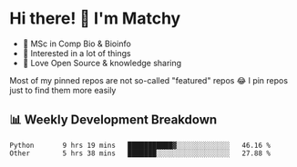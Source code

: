 # Hi there! 👋 I'm Matchy

- 🧬 MSc in Comp Bio & Bioinfo
- 🎈 Interested in a lot of things
- 💜 Love Open Source & knowledge sharing

Most of my pinned repos are not so-called "featured" repos 😂 I pin repos just to find them more easily

## 📊 Weekly Development Breakdown

<!--START_SECTION:waka-->

```text
Python       9 hrs 19 mins   ███████████▓░░░░░░░░░░░░░   46.16 %
Other        5 hrs 38 mins   ███████░░░░░░░░░░░░░░░░░░   27.88 %
```

<!--END_SECTION:waka-->
